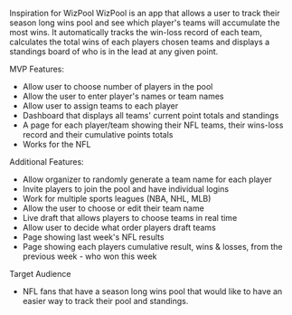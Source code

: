 Inspiration for WizPool
WizPool is an app that allows a user to track their season long wins pool and see which player's teams will accumulate the most wins. It automatically tracks the win-loss record of each team, calculates the total wins of each players chosen teams and displays a standings board of who is in the lead at any given point.

MVP Features:

- Allow user to choose number of players in the pool
- Allow the user to enter player's names or team names
- Allow user to assign teams to each player
- Dashboard that displays all teams' current point totals and standings
- A page for each player/team showing their NFL teams, their wins-loss record and their cumulative points totals
- Works for the NFL

Additional Features:

- Allow organizer to randomly generate a team name for each player
- Invite players to join the pool and have individual logins
- Work for multiple sports leagues (NBA, NHL, MLB)
- Allow the user to choose or edit their team name
- Live draft that allows players to choose teams in real time
- Allow user to decide what order players draft teams
- Page showing last week's NFL results
- Page showing each players cumulative result, wins & losses, from the previous week - who won this week

Target Audience

- NFL fans that have a season long wins pool that would like to have an easier way to track their pool and standings.
